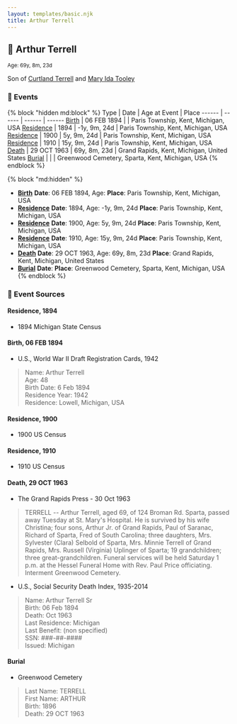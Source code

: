 ```yaml
---
layout: templates/basic.njk
title: Arthur Terrell
---
```

## 🔵 Arthur Terrell
<small>Age: 69y, 8m, 23d</small>

Son of [Curtland Terrell](/people/4/47972604) and [Mary Ida Tooley](/people/5/52009861)

### 📆 Events

{% block "hidden md:block" %}
Type | Date | Age at Event | Place
------ | ------ | ------ | ------
[Birth](#event-event-2) | 06 FEB 1894 |  | Paris Township, Kent, Michigan, USA
[Residence](#event-event-0) | 1894 | -1y, 9m, 24d | Paris Township, Kent, Michigan, USA
[Residence](#event-event-1) | 1900 | 5y, 9m, 24d | Paris Township, Kent, Michigan, USA
[Residence](#event-event-2) | 1910 | 15y, 9m, 24d | Paris Township, Kent, Michigan, USA
[Death](#event-event-6) | 29 OCT 1963 | 69y, 8m, 23d | Grand Rapids, Kent, Michigan, United States
[Burial](#event-event-7) |  |  | Greenwood Cemetery, Sparta, Kent, Michigan, USA
{% endblock %}

{% block "md:hidden" %}
- **[Birth](#event-event-2)**
**Date**: 06 FEB 1894, Age:
**Place**: Paris Township, Kent, Michigan, USA
- **[Residence](#event-event-0)**
**Date**: 1894, Age: -1y, 9m, 24d
**Place**: Paris Township, Kent, Michigan, USA
- **[Residence](#event-event-1)**
**Date**: 1900, Age: 5y, 9m, 24d
**Place**: Paris Township, Kent, Michigan, USA
- **[Residence](#event-event-2)**
**Date**: 1910, Age: 15y, 9m, 24d
**Place**: Paris Township, Kent, Michigan, USA
- **[Death](#event-event-6)**
**Date**: 29 OCT 1963, Age: 69y, 8m, 23d
**Place**: Grand Rapids, Kent, Michigan, United States
- **[Burial](#event-event-7)**
**Date**:
**Place**: Greenwood Cemetery, Sparta, Kent, Michigan, USA
{% endblock %}

### 📰 Event Sources

#### <a id="event-event-0"></a> Residence, 1894
* 1894 Michigan State Census

#### <a id="event-event-2"></a> Birth, 06 FEB 1894
* U.S., World War II Draft Registration Cards, 1942
>   
  > Name: Arthur Terrell  
  > Age: 48  
  > Birth Date: 6 Feb 1894  
  > Residence Year: 1942  
  > Residence: Lowell, Michigan, USA

#### <a id="event-event-1"></a> Residence, 1900
* 1900 US Census

#### <a id="event-event-2"></a> Residence, 1910
* 1910 US Census

#### <a id="event-event-6"></a> Death, 29 OCT 1963
* The Grand Rapids Press  - 30 Oct 1963
>   
  > TERRELL -- Arthur Terrell, aged 69, of 124 Broman Rd. Sparta, passed away Tuesday at St. Mary's Hospital. He is survived by his wife Christina; four sons, Arthur Jr. of Grand Rapids, Paul of Saranac, Richard of Sparta, Fred of South Carolina; three daughters, Mrs. Sylvester (Clara) Selbold of Sparta, Mrs. Minnie Terrell of Grand Rapids, Mrs. Russell (Virginia) Uplinger of Sparta; 19 grandchildren; three great-grandchildren. Funeral services will be held Saturday 1 p.m. at the Hessel Funeral Home with Rev. Paul Price officiating. Interment Greenwood Cemetery.
* U.S., Social Security Death Index, 1935-2014
>   
  > Name: Arthur Terrell Sr  
  > Birth: 06 Feb 1894  
  > Death: Oct 1963  
  > Last Residence: Michigan  
  > Last Benefit: (non specified)  
  > SSN: ###-##-####  
  > Issued: Michigan

#### <a id="event-event-7"></a> Burial
* Greenwood Cemetery
>   
  > Last Name: TERRELL  
  > First Name: ARTHUR  
  > Birth: 1896  
  > Death: 29 OCT 1963